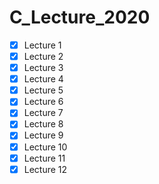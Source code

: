 # C_Lecture_2020

- [x] Lecture 1
- [x] Lecture 2
- [x] Lecture 3
- [x] Lecture 4
- [x] Lecture 5
- [x] Lecture 6
- [x] Lecture 7
- [x] Lecture 8
- [x] Lecture 9
- [x] Lecture 10
- [x] Lecture 11
- [x] Lecture 12
